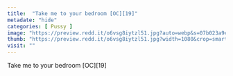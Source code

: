 ```yaml
---
title:  "Take me to your bedroom [OC][19]"
metadate: "hide"
categories: [ Pussy ]
image: "https://preview.redd.it/o6vsg8iytzl51.jpg?auto=webp&s=07b023a9e9bbac2801ec06989e499f6dba14e594"
thumb: "https://preview.redd.it/o6vsg8iytzl51.jpg?width=1080&crop=smart&auto=webp&s=bd8486724401380f4c785dd6dceba1934348f262"
visit: ""
---
```

Take me to your bedroom [OC][19]
